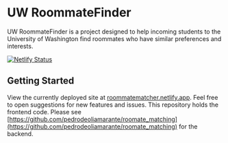 # UW RoommateFinder
UW RoommateFinder is a project designed to help incoming students to the University of Washington find roommates who have similar preferences and interests.

[![Netlify Status](https://api.netlify.com/api/v1/badges/448621a4-1c06-4ea8-8c7c-adc6ba6586b9/deploy-status)](https://app.netlify.com/sites/roommatematcher/deploys)

## Getting Started
View the currently deployed site at [roommatematcher.netlify.app](https://roommatematcher.netlify.app). Feel free to open suggestions for new features and issues. This repository holds the frontend code. Please see [https://github.com/pedrodeoliamarante/roomate_matching](https://github.com/pedrodeoliamarante/roomate_matching) for the backend.

